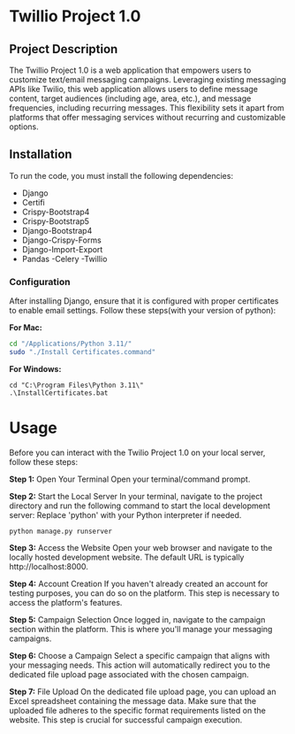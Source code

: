 # Twillio Project 1.0

## Project Description

The Twillio Project 1.0 is a web application that empowers users to customize text/email messaging campaigns. Leveraging existing messaging APIs like Twilio, this web application allows users to define message content, target audiences (including age, area, etc.), and message frequencies, including recurring messages. This flexibility sets it apart from platforms that offer messaging services without recurring and customizable options.

## Installation

To run the code, you must install the following dependencies:

- Django
- Certifi 
- Crispy-Bootstrap4 
- Crispy-Bootstrap5
- Django-Bootstrap4 
- Django-Crispy-Forms 
- Django-Import-Export
- Pandas
-Celery
-Twillio

### Configuration

After installing Django, ensure that it is configured with proper certificates to enable email settings. Follow these steps(with your version of python):

**For Mac:**

```bash
cd "/Applications/Python 3.11/"
sudo "./Install Certificates.command"
```
**For Windows:**

```
cd "C:\Program Files\Python 3.11\"
.\InstallCertificates.bat

```

# Usage

Before you can interact with the Twilio Project 1.0 on your local server, follow these steps:


**Step 1:** Open Your Terminal
Open your terminal/command prompt.

**Step 2:** Start the Local Server
In your terminal, navigate to the project directory and run the following command to start the local development server:
Replace 'python' with your Python interpreter if needed.
```
python manage.py runserver
```

**Step 3:** Access the Website
Open your web browser and navigate to the locally hosted development website. The default URL is typically http://localhost:8000.

**Step 4:** Account Creation
If you haven't already created an account for testing purposes, you can do so on the platform. This step is necessary to access the platform's features.

**Step 5:** Campaign Selection
Once logged in, navigate to the campaign section within the platform. This is where you'll manage your messaging campaigns.

**Step 6:** Choose a Campaign
 Select a specific campaign that aligns with your messaging needs. This action will automatically redirect you to the dedicated file upload page associated with the chosen campaign.

**Step 7:** File Upload
On the dedicated file upload page, you can upload an Excel spreadsheet containing the message data. Make sure that the uploaded file adheres to the specific format requirements listed on the website. This step is crucial for successful campaign execution.



